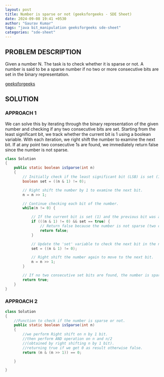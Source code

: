 ```yaml
---
layout: post
title: Number is sparse or not (geeksforgeeks - SDE Sheet)
date: 2024-09-08 19:41 +0530
author: "Gaurav Kumar"
tags: "java bit_manipulation geeksforgeeks sde-sheet"
categories: "sde-sheet"
---
```


## PROBLEM DESCRIPTION

Given a number N. The task is to check whether it is sparse or not. A number is said to be a sparse number if no two or more consecutive bits are set in the binary representation.

[geeksforgeeks](https://www.geeksforgeeks.org/problems/number-is-sparse-or-not-1587115620/1?page=5)

## SOLUTION

### APPROACH 1

We can solve this by iterating through the binary representation of the given number and checking if any two consecutive bits are set. Starting from the least significant bit, we track whether the current bit is 1 using a boolean variable. With each iteration, we right shift the number to examine the next bit. If at any point two consecutive 1s are found, we immediately return false since the number is not sparse.

```java
class Solution
{
    public static boolean isSparse(int n)
    {
        // Initially check if the least significant bit (LSB) is set (1).
        boolean set = ((n & 1) != 0);

        // Right shift the number by 1 to examine the next bit.
        n = n >> 1;

        // Continue checking each bit of the number.
        while(n != 0) {

            // If the current bit is set (1) and the previous bit was also set (i.e., two consecutive bits are set).
            if (((n & 1) != 0) && set == true) {
                // Return false because the number is not sparse (two consecutive set bits found).
                return false;
            }

            // Update the 'set' variable to check the next bit in the next iteration.
            set = ((n & 1) != 0);

            // Right shift the number again to move to the next bit.
            n = n >> 1;
        }

        // If no two consecutive set bits are found, the number is sparse, return true.
        return true;
    }
}
```

### APPROACH 2

```java
class Solution
{
    //Function to check if the number is sparse or not.
    public static boolean isSparse(int n)
    {
        //we perform Right shift on n by 1 bit.
        //then perform AND operation on n and n/2
        //(obtained by right shifting n by 1 bit).
        //returning true if we get 0 as result otherwise false.
        return (n & (n >> 1)) == 0;

    }

}
```
